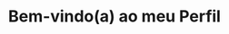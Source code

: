 <body>
    <h1 align= center>Bem-vindo(a) ao meu Perfil </h1>
    <div align= center><img src="https://i.imgur.com/iyjjE.jpeg" alt=""></div>
</body>
